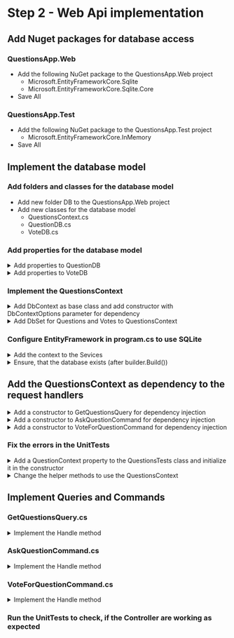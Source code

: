 # Step 2 - Web Api implementation

## Add Nuget packages for database access 

### QuestionsApp.Web

* Add the following NuGet package to the QuestionsApp.Web project
  * Microsoft.EntityFrameworkCore.Sqlite
  * Microsoft.EntityFrameworkCore.Sqlite.Core
* Save All


### QuestionsApp.Test

* Add the following NuGet package to the QuestionsApp.Test project
  * Microsoft.EntityFrameworkCore.InMemory
* Save All


## Implement the database model

### Add folders and classes for the database model

* Add new folder DB to the QuestionsApp.Web project
* Add new classes for the database model
  * QuestionsContext.cs
  * QuestionDB.cs
  * VoteDB.cs

### Add properties for the database model

<details><summary>Add properties to QuestionDB</summary>
 
~~~c#
[Key]
[DatabaseGenerated(DatabaseGeneratedOption.Identity)]
public int ID { get; set; }
public string Content { get; set; } = "";
public ICollection<VoteDB> Votes { get; set; } = null!;
~~~
</details>

<details><summary>Add properties to VoteDB</summary>

~~~c#
[Key]
[DatabaseGenerated(DatabaseGeneratedOption.Identity)]
public int ID { get; set; }
public int QuestionID { get; set; }
public QuestionDB Question { get; set; } = null!;
~~~
</details>

### Implement the QuestionsContext

<details><summary>Add DbContext as base class and add constructor with DbContextOptions parameter for dependency</summary>

~~~c#
public class QuestionsContext : DbContext
{
    public QuestionsContext(DbContextOptions options) : base(options)
    { }
}
~~~
</details>

<details><summary>Add DbSet for Questions and Votes to QuestionsContext</summary>

~~~c#
public DbSet<QuestionDB> Questions { get; set; }
public DbSet<VoteDB> Votes { get; set; }
~~~
</details>

### Configure EntityFramework in program.cs to use SQLite

<details><summary>Add the context to the Sevices</summary>

~~~c#
// Configuration for Entity Framework
var connectionString = new SqliteConnectionStringBuilder() { DataSource = "Production.db" }.ToString();
builder.Services.AddDbContext<QuestionsContext>(x => x.UseSqlite(connectionString));
~~~
</details>

<details><summary>Ensure, that the database exists (after builder.Build())</summary>

~~~c#
// Make sure, that the database exists
using (var scope = app.Services.CreateScope())
    scope.ServiceProvider.GetRequiredService<QuestionsContext>().Database.EnsureCreated();
~~~
</details>


## Add the QuestionsContext as dependency to the request handlers

<details><summary>Add a constructor to GetQuestionsQuery for dependency injection</summary>

~~~c#
private readonly QuestionsContext _context;
public GetQuestionsQuery(QuestionsContext context)
{
    _context = context;
}
~~~
</details>

<details><summary>Add a constructor to AskQuestionCommand for dependency injection</summary>

~~~c#
private readonly QuestionsContext _context;
public AskQuestionCommand(QuestionsContext context)
{
    _context = context;
}
~~~
</details>

<details><summary>Add a constructor to VoteForQuestionCommand for dependency injection</summary>

~~~c#
private readonly QuestionsContext _context;
public VoteForQuestionCommand(QuestionsContext context)
{
    _context = context;
}
~~~
</details>

### Fix the errors in the UnitTests

<details><summary>Add a QuestionContext property to the QuestionsTests class and initialize it in the constructor</summary>

~~~c#
private readonly QuestionsContext _context;

public QuestionsTests()
{
	var options = new DbContextOptionsBuilder<QuestionsContext>().
						UseInMemoryDatabase(Guid.NewGuid().ToString()).Options;
	_context = new QuestionsContext(options);
}
~~~
</details>

<details><summary>Change the helper methods to use the QuestionsContext</summary>

~~~c#
private GetQuestionsQuery NewGetQuestionsQueryHandler => new(_context);
private AskQuestionCommand NewAskQuestionCommandHandler => new(_context);
private VoteForQuestionCommand NewVoteForQuestionCommandHandler => new(_context);
~~~
</details>

## Implement Queries and Commands

### GetQuestionsQuery.cs

<details><summary>Implement the Handle method</summary>

~~~c#
public async Task<List<GetQuestionsResponse>> Handle(GetQuestionsRequest request, CancellationToken cancellationToken)
{
    return await(from q in _context.Questions
                  select new GetQuestionsResponse { ID = q.ID, Content = q.Content, Votes = q.Votes.Count() }).ToListAsync(cancellationToken);
}
~~~
</details>

### AskQuestionCommand.cs

<details><summary>Implement the Handle method</summary>

~~~c#
public async Task<IResult> Handle(AskQuestionRequest request, CancellationToken cancellationToken)
{
    if (string.IsNullOrWhiteSpace(request.Content))
        return Results.BadRequest("The Question Content can not be empty");

    _context.Questions.Add(new QuestionDB { Content = request.Content });
    await _context.SaveChangesAsync(cancellationToken);
    return Results.Ok();
}
~~~
</details>

### VoteForQuestionCommand.cs


<details><summary>Implement the Handle method</summary>

~~~c#
public async Task<IResult> Handle(VoteForQuestionRequest request, CancellationToken cancellationToken)
{
    if (!await _context.Questions.AnyAsync(q => q.ID == request.QuestionID, cancellationToken))
        return Results.BadRequest("Invalid Question ID");

    _context.Votes.Add(new VoteDB { QuestionID = request.QuestionID });
    await _context.SaveChangesAsync(cancellationToken);
    return Results.Ok();
}
~~~
</details>

### Run the UnitTests to check, if the Controller are working as expected
